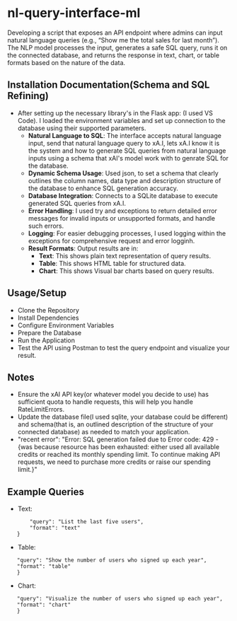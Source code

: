 # nl-query-interface-ml
Developing a script that exposes an API endpoint where admins can input natural language queries (e.g., “Show me the total sales for last month”). The NLP model processes the input, generates a safe SQL query, runs it on the connected database, and returns the response in text, chart, or table formats based on the nature of the data.

## Installation Documentation(Schema and SQL Refining)
- After setting up the necessary library's in the Flask app: (I used VS Code). I loaded the environment variables and set up connection to the database using their supported parameters.
    - **Natural Language to SQL**: The interface accepts natural language input, send that natural language query to xA.I, lets xA.I know it is the system and how to generate SQL queries from natural language inputs using a schema that xAI's model work with to genrate SQL for the database.
    - **Dynamic Schema Usage**: Used json, to set a schema that clearly outlines the column names, data type and description structure of the database to enhance SQL generation accuracy.
    - **Database Integration**: Connects to a SQLite database to execute generated SQL queries from xA.I.
    - **Error Handling**: I used try and exceptions to return detailed error messages for invalid inputs or unsupported formats, and handle such errors.
    - **Logging**: For easier debugging processes, I used logging within the exceptions for comprehensive request and error logginh.
    - **Result Formats**: Output results are in:
        - **Text**: This shows plain text representation of query results.
        - **Table**: This shows HTML table for structured data.
        - **Chart**: This shows Visual bar charts based on query results.

## Usage/Setup
- Clone the Repository
- Install Dependencies
- Configure Environment Variables
- Prepare the Database
- Run the Application
- Test the API using Postman to test the query endpoint and visualize your result.


## Notes
- Ensure the xAI API key(or whatever model you decide to use) has sufficient quota to handle requests, this will help you handle RateLimitErrors.
- Update the database file(I used sqlite, your database could be different) and schema(that is, an outlined description of the structure of your connected database) as needed to match your application.
- "recent error": "Error: SQL generation failed due to Error code: 429 - {was because resource has been exhausted: either used all available credits or reached its monthly spending limit. To continue making API requests, we need to purchase more credits or raise our spending limit.}"

## Example Queries
- Text:
 ```{
        "query": "List the last five users",
        "format": "text"
    }
```

- Table:
 ```{
    "query": "Show the number of users who signed up each year",
    "format": "table"
    }
 ```

- Chart:
 ```{
    "query": "Visualize the number of users who signed up each year",
    "format": "chart"
    }
 ```

